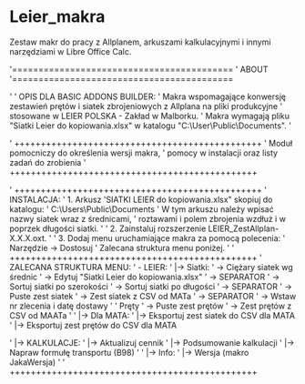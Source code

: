 # Leier_makra
Zestaw makr do pracy z Allplanem, arkuszami kalkulacyjnymi i innymi narzędziami w Libre Office Calc.


'==========================================
'                 ABOUT
'==========================================

'
'  OPIS DLA BASIC ADDONS BUILDER:
' Makra wspomagające konwersję zestawień prętów i siatek zbrojeniowych z Allplana na pliki produkcyjne
' stosowane w LEIER POLSKA - Zakład w Malborku.
' Makra wymagają pliku "Siatki Leier do kopiowania.xlsx" w katalogu "C:\User\Public\Documents".
'

' +++++++++++++++++++++++++++++++++++++++++++++++
'	Moduł pomocniczy do określenia wersji makra,
'	pomocy w instalacji oraz listy zadań do zrobienia
' +++++++++++++++++++++++++++++++++++++++++++++++

' +++++++++++++++++++++++++++++++++++++++++++++++
'	INSTALACJA:
'   1. Arkusz 'SIATKI LEIER do kopiowania.xlsx" skopiuj do katalogu:
'		C:\Users\Public\Documents
'	W tym arkuszu należy wpisać nazwy siatek wraz z średnicami,
'	roztawami i polem zbrojenia wzdłuż i w poprzek długości siatki.
'
'	2. Zainstaluj rozszerzenie LEIER_ZestAllplan-X.X.X.oxt.
'
'	3. Dodaj menu uruchamiające makra za pomocą polecenia:
'	Narzędzie -> Dostosuj
'	Zalecana struktura menu poniżej.
'
' +++++++++++++++++++++++++++++++++++++++++++++++
'	ZALECANA STRUKTURA MENU:
'	- LEIER:
'				|-> Siatki:
'						-> Ciężary siatek wg średnic
'						-> Edytuj "Siatki Leier do kopiowania.xlsx"
'						-> SEPARATOR
'						-> Sortuj siatki po szerokości
'						-> Sortuj siatki po długości
'						-> SEPARATOR
'						-> Puste zest siatek
'						-> Zest siatek z CSV od MATa
'						-> SEPARATOR
'						-> Wstaw nr zlecenia i datę dostawy
'
'			Pręty
'						-> Puste zest prętów
'						-> Zest prętów z CSV od MAATa
'
'				|-> Dla MATA:
'								|-> Eksportuj zest siatek do CSV dla MATA
'								|-> Eksportuj zest prętów do CSV dla MATA

'				|-> KALKULACJE:
'								|-> Aktualizuj cennik
'								|-> Podsumowanie kalkulacji
'								|-> Napraw formułę transportu (B98)
'
'				|-> Info:
'								|-> Wersja (makro JakaWersja)
'
' +++++++++++++++++++++++++++++++++++++++++++++++
